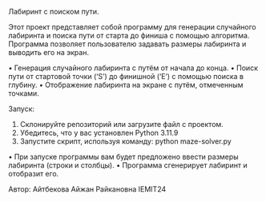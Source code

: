 Лабиринт с поиском пути.

Этот проект представляет собой программу для генерации случайного лабиринта и поиска пути от старта до финиша с помощью алгоритма. 
Программа позволяет пользователю задавать размеры лабиринта и выводить его на экран.

• Генерация случайного лабиринта с путём от начала до конца.
• Поиск пути от стартовой точки (‘S’) до финишной (‘E’) с помощью поиска в глубину.
• Отображение лабиринта на экране с путём, отмеченным точками.

Запуск:
 1. Склонируйте репозиторий или загрузите файл с проектом.
 2. Убедитесь, что у вас установлен Python 3.11.9
 3. Запустите скрипт, используя команду:
    python maze-solver.py
    
 • При запуске программы вам будет предложено ввести размеры лабиринта (строки и столбцы).
 • Программа сгенерирует лабиринт и отобразит его.

 Автор: Айтбекова Айжан Райкановна IEMIT24
